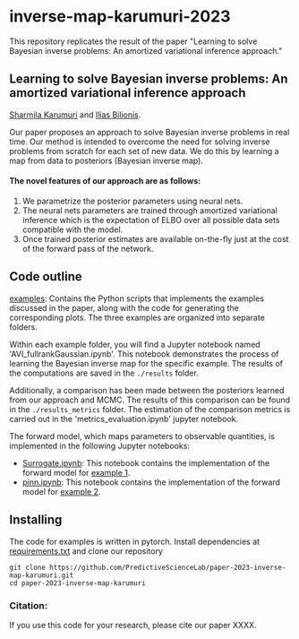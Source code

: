# inverse-map-karumuri-2023
This repository replicates the result of the paper "Learning to solve Bayesian inverse problems: An amortized variational inference approach."

## **Learning to solve Bayesian inverse problems: An amortized variational inference approach**
[Sharmila Karumuri](https://scholar.google.com/citations?user=uY1G-S0AAAAJ&hl=en) and [Ilias Bilionis](https://scholar.google.com/citations?user=rjXLtJMAAAAJ&hl=en).

Our paper proposes an approach to solve Bayesian inverse problems in real time. Our method is intended to overcome the need for solving inverse problems from scratch for each set of new data. We do this by learning a map from data to posteriors (Bayesian inverse map).

#### The novel features of our approach are as follows:

1.	We parametrize the posterior parameters using neural nets.
2.	The neural nets parameters are trained through amortized variational inference which is the expectation of ELBO over all possible   data sets compatible with the model.
3.	Once trained posterior estimates are available on-the-fly just at the cost of the forward pass of the network.

## Code outline

[examples](https://github.com/PredictiveScienceLab/paper-2023-inverse-map-karumuri/tree/main/examples): Contains the Python scripts that implements the examples discussed in the paper, along with the code for generating the corresponding plots. The three examples are organized into  separate folders.

Within each example folder, you will find a Jupyter notebook named 'AVI_fullrankGaussian.ipynb'. This notebook demonstrates the process of learning the Bayesian inverse map for the specific example. The results of the computations are saved in the ```./results``` folder.

Additionally, a comparison has been made between the posteriors learned from our approach and MCMC. The results of this comparison can be found in the ```./results_metrics``` folder. The estimation of the comparison metrics is carried out in the 'metrics_evaluation.ipynb' jupyter notebook.

The forward model, which maps parameters to observable quantities, is implemented in the following Jupyter notebooks:
* [Surrogate.ipynb](https://github.com/PredictiveScienceLab/paper-2023-inverse-map-karumuri/tree/main/examples/1-NDT/Surrogate.ipynb): This notebook contains the implementation of the forward model for [example 1](https://github.com/PredictiveScienceLab/paper-2023-inverse-map-karumuri/tree/main/examples/1-NDT).
* [pinn.ipynb](https://github.com/PredictiveScienceLab/paper-2023-inverse-map-karumuri/tree/main/examples/2-1D_heateqn_Wiener-Levy_process/pinn.ipynb): This notebook contains the implementation of the forward model for [example 2](https://github.com/PredictiveScienceLab/paper-2023-inverse-map-karumuri/tree/main/examples/2-1D_heateqn_Wiener-Levy_process).

## Installing

The code for examples is written in pytorch. Install dependencies at [requirements.txt](https://github.com/PredictiveScienceLab/paper-2023-inverse-map-karumuri/tree/main/requirements.txt) and clone our repository
```
git clone https://github.com/PredictiveScienceLab/paper-2023-inverse-map-karumuri.git
cd paper-2023-inverse-map-karumuri
```

### Citation:
If you use this code for your research, please cite our paper XXXX.



